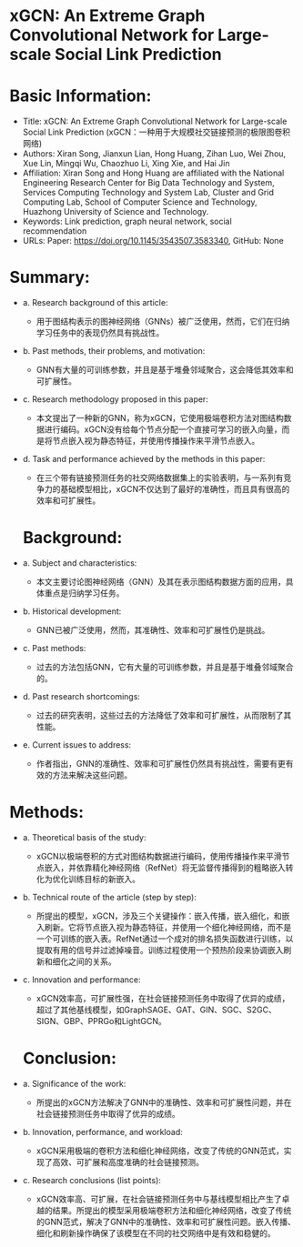 #  xGCN: An Extreme Graph Convolutional Network for Large-scale Social Link Prediction  

# Basic Information:

- Title: xGCN: An Extreme Graph Convolutional Network for Large-scale Social Link Prediction (xGCN：一种用于大规模社交链接预测的极限图卷积网络)
- Authors: Xiran Song, Jianxun Lian, Hong Huang, Zihan Luo, Wei Zhou, Xue Lin, Mingqi Wu, Chaozhuo Li, Xing Xie, and Hai Jin
- Affiliation: Xiran Song and Hong Huang are affiliated with the National Engineering Research Center for Big Data Technology and System, Services Computing Technology and System Lab, Cluster and Grid Computing Lab, School of Computer Science and Technology, Huazhong University of Science and Technology.
- Keywords: Link prediction, graph neural network, social recommendation
- URLs: Paper: https://doi.org/10.1145/3543507.3583340, GitHub: None

# Summary:

- a. Research background of this article:

  - 用于图结构表示的图神经网络（GNNs）被广泛使用，然而，它们在归纳学习任务中的表现仍然具有挑战性。

- b. Past methods, their problems, and motivation:

  - GNN有大量的可训练参数，并且是基于堆叠邻域聚合，这会降低其效率和可扩展性。

- c. Research methodology proposed in this paper:

  - 本文提出了一种新的GNN，称为xGCN，它使用极端卷积方法对图结构数据进行编码。xGCN没有给每个节点分配一个直接可学习的嵌入向量，而是将节点嵌入视为静态特征，并使用传播操作来平滑节点嵌入。

- d. Task and performance achieved by the methods in this paper:

  - 在三个带有链接预测任务的社交网络数据集上的实验表明，与一系列有竞争力的基础模型相比，xGCN不仅达到了最好的准确性，而且具有很高的效率和可扩展性。

  # Background:

- a. Subject and characteristics:

  - 本文主要讨论图神经网络（GNN）及其在表示图结构数据方面的应用，具体重点是归纳学习任务。

- b. Historical development:

  - GNN已被广泛使用，然而，其准确性、效率和可扩展性仍是挑战。

- c. Past methods:

  - 过去的方法包括GNN，它有大量的可训练参数，并且是基于堆叠邻域聚合的。

- d. Past research shortcomings:

  - 过去的研究表明，这些过去的方法降低了效率和可扩展性，从而限制了其性能。

- e. Current issues to address:

  - 作者指出，GNN的准确性、效率和可扩展性仍然具有挑战性，需要有更有效的方法来解决这些问题。

# Methods:

- a. Theoretical basis of the study:

  - xGCN以极端卷积的方式对图结构数据进行编码，使用传播操作来平滑节点嵌入，并依靠精化神经网络（RefNet）将无监督传播得到的粗略嵌入转化为优化训练目标的新嵌入。

- b. Technical route of the article (step by step):

  - 所提出的模型，xGCN，涉及三个关键操作：嵌入传播，嵌入细化，和嵌入刷新。它将节点嵌入视为静态特征，并使用一个细化神经网络，而不是一个可训练的嵌入表。RefNet通过一个成对的排名损失函数进行训练，以提取有用的信号并过滤掉噪音。训练过程使用一个预热阶段来协调嵌入刷新和细化之间的关系。

- c. Innovation and performance:

  - xGCN效率高，可扩展性强，在社会链接预测任务中取得了优异的成绩，超过了其他基线模型，如GraphSAGE、GAT、GIN、SGC、S2GC、SIGN、GBP、PPRGo和LightGCN。

  # Conclusion:

- a. Significance of the work:

  - 所提出的xGCN方法解决了GNN中的准确性、效率和可扩展性问题，并在社会链接预测任务中取得了优异的成绩。

- b. Innovation, performance, and workload:

  - xGCN采用极端的卷积方法和细化神经网络，改变了传统的GNN范式，实现了高效、可扩展和高度准确的社会链接预测。

- c. Research conclusions (list points):

  - xGCN效率高、可扩展，在社会链接预测任务中与基线模型相比产生了卓越的结果。所提出的模型采用极端卷积方法和细化神经网络，改变了传统的GNN范式，解决了GNN中的准确性、效率和可扩展性问题。嵌入传播、细化和刷新操作确保了该模型在不同的社交网络中是有效和稳健的。